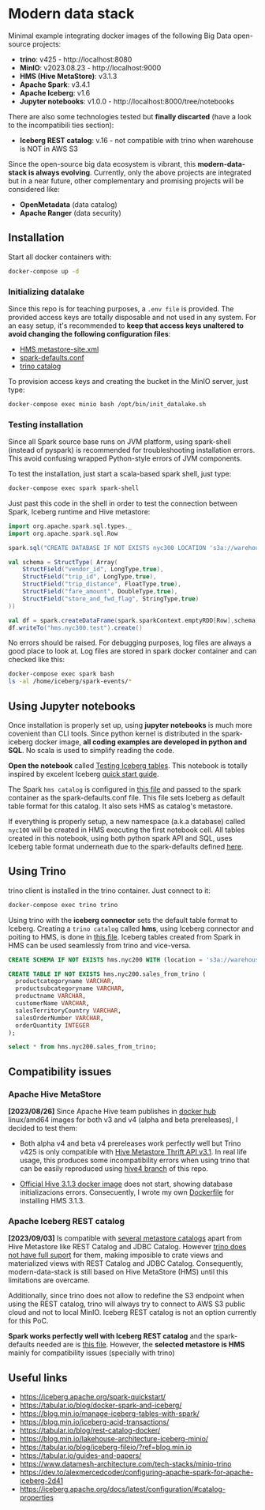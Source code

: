 # Modern data stack

Minimal example integrating docker images of the following Big Data open-source projects:

- **trino**: v425 - http://localhost:8080
- **MinIO**: v2023.08.23 - http://localhost:9000
- **HMS (Hive MetaStore)**: v3.1.3
- **Apache Spark**: v3.4.1
- **Apache Iceberg**: v1.6
- **Jupyter notebooks**: v1.0.0 - http://localhost:8000/tree/notebooks

There are also some technologies tested but **finally discarted** (have a look to the incompatibili  ties section):

- **Iceberg REST catalog**: v.16 - not compatible with trino when warehouse is NOT in AWS S3

Since the open-source big data ecosystem is vibrant, this **modern-data-stack is always evolving**. Currently, only the above projects are integrated but in a near future, other complementary and promising projects will be considered like:

- **OpenMetadata** (data catalog)
- **Apache Ranger** (data security)


## Installation

Start all docker containers with:

```bash
docker-compose up -d
```

### Initializing datalake

Since this repo is for teaching purposes, a `.env file` is provided. The provided access keys are totally disposable and not used in any system. For an easy setup, it's recommended to **keep that access keys unaltered to avoid changing the following configuration files**:
* [HMS metastore-site.xml](docker/hive-metastore/conf/metastore-site.xml)
* [spark-defaults.conf](docker/spark-iceberg/conf/spark-defaults.conf)
* [trino catalog](docker/trinodb/conf/catalog/hms.properties)

To provision access keys and creating the bucket in the MinIO server, just type:

```bash
docker-compose exec minio bash /opt/bin/init_datalake.sh
```
### Testing installation

Since all Spark source base runs on JVM platform, using spark-shell (instead of pyspark) is recommended for troubleshooting installation errors. This avoid confusing wrapped Python-style errors of JVM components.  

To test the installation, just start a scala-based spark shell, just type:

```bash
docker-compose exec spark spark-shell 
```

Just past this code in the shell in order to test the connection between Spark, Iceberg runtime and Hive metastore:

```scala
import org.apache.spark.sql.types._
import org.apache.spark.sql.Row

spark.sql("CREATE DATABASE IF NOT EXISTS nyc300 LOCATION 's3a://warehouse/nyc300';")

val schema = StructType( Array(
    StructField("vendor_id", LongType,true),
    StructField("trip_id", LongType,true),
    StructField("trip_distance", FloatType,true),
    StructField("fare_amount", DoubleType,true),
    StructField("store_and_fwd_flag", StringType,true)
))

val df = spark.createDataFrame(spark.sparkContext.emptyRDD[Row],schema)
df.writeTo("hms.nyc300.test").create()
```

No errors should be raised. For debugging purposes, log files are always a good place to look at. Log files are stored in spark docker container and can checked like this:

```bash
docker-compose exec spark bash
ls -al /home/iceberg/spark-events/*
```

## Using Jupyter notebooks

Once installation is properly set up, using **jupyter notebooks** is much more covenient than CLI tools. Since python kernel is distributed in the spark-iceberg docker image, **all coding examples are developed in python and SQL**. No scala is used to simplify reading the code. 

**Open the notebook** called [Testing Iceberg tables](http://localhost:8000/notebooks/Testing%20Iceberg%20tables.ipynb). This notebook is totally inspired by excelent Iceberg [quick start guide](https://iceberg.apache.org/spark-quickstart/#creating-a-table).

The Spark `hms catalog` is configured in [this file](docker/spark-iceberg/conf/spark-defaults.conf) and passed to the spark container as the spark-defaults.conf file. This file sets Iceberg as default table format for this catalog. It also sets HMS as catalog's metastore.

If everything is properly setup, a new namespace (a.k.a database) called `nyc100` will be created in HMS executing the first notebook cell. All tables created in this notebook, using both python spark API and SQL, uses Iceberg table format underneath due to the spark-defaults defined [here](docker/spark-iceberg/conf/spark-defaults.conf).

## Using Trino

trino client is installed in the trino container. Just connect to it:
```bash
docker-compose exec trino trino
```

Using trino with the **iceberg connector** sets the default table format to Iceberg. Creating a `trino catalog` called **hms**, using Iceberg connector and poiting to HMS, is done in  [this file](docker/trinodb/conf/catalog/hms.properties). Iceberg tables created from Spark in HMS can be used seamlessly from trino and vice-versa.  

```sql
CREATE SCHEMA IF NOT EXISTS hms.nyc200 WITH (location = 's3a://warehouse/nyc200');

CREATE TABLE IF NOT EXISTS hms.nyc200.sales_from_trino (
  productcategoryname VARCHAR,
  productsubcategoryname VARCHAR,
  productname VARCHAR,
  customerName VARCHAR,
  salesTerritoryCountry VARCHAR,
  salesOrderNumber VARCHAR,
  orderQuantity INTEGER
);

select * from hms.nyc200.sales_from_trino;
```

## Compatibility issues

### Apache Hive MetaStore

**[2023/08/26]** Since Apache Hive team publishes in [docker hub](https://hub.docker.com/r/apache/hive/tags) linux/amd64 images for both v3 and v4 (alpha and beta prereleases), I decided to test them:
 * Both alpha v4 and beta v4 prereleases work perfectly well but Trino v425 is only compatible with [Hive Metastore Thrift API v3.1](https://github.com/trinodb/trino/blob/39af728fa5e474d5537ede364f7599c941541f2f/pom.xml#L1393). In real life usage, this produces some incompatibility errors when using trino that can be easily reproduced using [hive4 branch](https://github.com/macvaz/modern_data_stack/tree/hive4) of this repo.

 * [Official Hive 3.1.3 docker image](https://hub.docker.com/layers/apache/hive/3.1.3/images/sha256-d3d2b8dff7c223b4a024a0393e5c89b1d6cb413e91d740526aebf4e6ecd8f75e?context=explore) does not start, showing database initializacions errors. Consecuently, I wrote my own [Dockerfile](docker/hive-metastore/Dockerfile) for installing HMS 3.1.3.

### Apache Iceberg REST catalog

**[2023/09/03]** Is compatible with [several metastore catalogs](https://iceberg.apache.org/concepts/catalog/) apart from Hive Metastore like REST Catalog and JDBC Catalog. However [trino does not have full suport](https://trino.io/docs/current/connector/metastores.html) for them, making imposible to crate views and materialized views with REST Catalog and JDBC Catalog. Consequently, modern-data-stack is still based on Hive MetaStore (HMS) until this limitations are overcame.

Additionally, since trino does not allow to redefine the S3 endpoint when using the REST catalog, trino will always try to connect to AWS S3 public cloud and not to local MinIO. Iceberg REST catalog is not an option currently for this PoC.

**Spark works perfectly well with Iceberg REST catalog** and the spark-defaults needed are is [this file](docker/spark-iceberg/conf/spark-defaults.conf). However, the **selected metastore is HMS** mainly for compatibility issues (specially with trino)

## Useful links

* https://iceberg.apache.org/spark-quickstart/
* https://tabular.io/blog/docker-spark-and-iceberg/
* https://blog.min.io/manage-iceberg-tables-with-spark/
* https://blog.min.io/iceberg-acid-transactions/
* https://tabular.io/blog/rest-catalog-docker/
* https://blog.min.io/lakehouse-architecture-iceberg-minio/
* https://tabular.io/blog/iceberg-fileio/?ref=blog.min.io
* https://tabular.io/guides-and-papers/
* https://www.datamesh-architecture.com/tech-stacks/minio-trino
* https://dev.to/alexmercedcoder/configuring-apache-spark-for-apache-iceberg-2d41
* https://iceberg.apache.org/docs/latest/configuration/#catalog-properties

